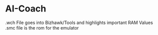 # AI-Coach

.wch File goes into Bizhawk/Tools and highlights important RAM Values
.smc file is the rom for the emulator
